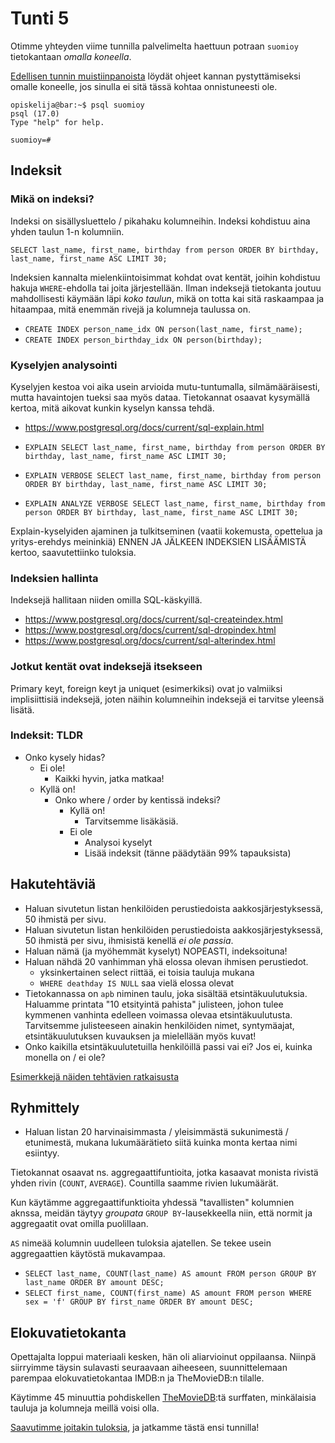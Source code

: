 # Tunti 5

Otimme yhteyden viime tunnilla palvelimelta haettuun potraan `suomioy` tietokantaan _omalla koneella_.

[Edellisen tunnin muistiinpanoista](../tunti-04/muistiinpanot.md) löydät ohjeet kannan pystyttämiseksi omalle koneelle, jos sinulla ei sitä tässä kohtaa onnistuneesti ole.

```console
opiskelija@bar:~$ psql suomioy
psql (17.0)
Type "help" for help.

suomioy=#
```

## Indeksit

### Mikä on indeksi?

Indeksi on sisällysluettelo / pikahaku kolumneihin. Indeksi kohdistuu aina yhden taulun 1-n kolumniin.

`SELECT last_name, first_name, birthday from person ORDER BY birthday, last_name, first_name ASC LIMIT 30;`

Indeksien kannalta mielenkiintoisimmat kohdat ovat kentät, joihin kohdistuu hakuja `WHERE`-ehdolla tai joita järjestellään. Ilman indeksejä tietokanta joutuu mahdollisesti käymään läpi _koko taulun_, mikä on totta kai sitä raskaampaa ja hitaampaa, mitä enemmän rivejä ja kolumneja taulussa on.

- `CREATE INDEX person_name_idx ON person(last_name, first_name);`
- `CREATE INDEX person_birthday_idx ON person(birthday);`

### Kyselyjen analysointi

Kyselyjen kestoa voi aika usein arvioida mutu-tuntumalla, silmämääräisesti, mutta havaintojen tueksi saa myös dataa. Tietokannat osaavat kysymällä kertoa, mitä aikovat kunkin kyselyn kanssa tehdä.

- https://www.postgresql.org/docs/current/sql-explain.html

- `EXPLAIN SELECT last_name, first_name, birthday from person ORDER BY birthday, last_name, first_name ASC LIMIT 30;`
- `EXPLAIN VERBOSE SELECT last_name, first_name, birthday from person ORDER BY birthday, last_name, first_name ASC LIMIT 30;`
- `EXPLAIN ANALYZE VERBOSE SELECT last_name, first_name, birthday from person ORDER BY birthday, last_name, first_name ASC LIMIT 30;`

Explain-kyselyiden ajaminen ja tulkitseminen (vaatii kokemusta, opettelua ja yritys-erehdys meininkiä) ENNEN JA JÄLKEEN INDEKSIEN LISÄÄMISTÄ kertoo, saavutettiinko tuloksia.

### Indeksien hallinta

Indeksejä hallitaan niiden omilla SQL-käskyillä.

- https://www.postgresql.org/docs/current/sql-createindex.html
- https://www.postgresql.org/docs/current/sql-dropindex.html
- https://www.postgresql.org/docs/current/sql-alterindex.html

### Jotkut kentät ovat indeksejä itsekseen

Primary keyt, foreign keyt ja uniquet (esimerkiksi) ovat jo valmiiksi implisiittisiä indeksejä, joten näihin kolumneihin indeksejä ei tarvitse yleensä lisätä.

### Indeksit: TLDR

- Onko kysely hidas?
  - Ei ole!
    - Kaikki hyvin, jatka matkaa!
  - Kyllä on!
    - Onko where / order by kentissä indeksi?
      - Kyllä on!
        - Tarvitsemme lisäkäsiä.
      - Ei ole
        - Analysoi kyselyt
        - Lisää indeksit (tänne päädytään 99% tapauksista)

## Hakutehtäviä

- Haluan sivutetun listan henkilöiden perustiedoista aakkosjärjestyksessä, 50 ihmistä per sivu.
- Haluan sivutetun listan henkilöiden perustiedoista aakkosjärjestyksessä, 50 ihmistä per sivu, ihmisistä kenellä _ei ole passia_.
- Haluan nämä (ja myöhemmät kyselyt) NOPEASTI, indeksoituna!
- Haluan nähdä 20 vanhimman yhä elossa olevan ihmisen perustiedot.
  - yksinkertainen select riittää, ei toisia tauluja mukana
  - `WHERE deathday IS NULL` saa vielä elossa olevat
- Tietokannassa on `apb` niminen taulu, joka sisältää etsintäkuulutuksia. Haluamme printata "10 etsityintä pahista" julisteen, johon tulee kymmenen vanhinta edelleen voimassa olevaa etsintäkuulutusta. Tarvitsemme julisteeseen ainakin henkilöiden nimet, syntymäajat, etsintäkuulutuksen kuvauksen ja mielellään myös kuvat!
- Onko kaikilla etsintäkuulutetuilla henkilöillä passi vai ei? Jos ei, kuinka monella on / ei ole?

[Esimerkkejä näiden tehtävien ratkaisusta](./examples.sql)

## Ryhmittely

- Haluan listan 20 harvinaisimmasta / yleisimmästä sukunimestä / etunimestä, mukana lukumäärätieto siitä kuinka monta kertaa nimi esiintyy.

Tietokannat osaavat ns. aggregaattifuntioita, jotka kasaavat monista rivistä yhden rivin (`COUNT`, `AVERAGE`). Countilla saamme rivien lukumäärät.

Kun käytämme aggregaattifunktioita yhdessä "tavallisten" kolumnien aknssa, meidän täytyy _groupata_ `GROUP BY`-lausekkeella niin, että normit ja aggregaatit ovat omilla puolillaan.

`AS` nimeää kolumnin uudelleen tuloksia ajatellen. Se tekee usein aggregaattien käytöstä mukavampaa.

- `SELECT last_name, COUNT(last_name) AS amount FROM person GROUP BY last_name ORDER BY amount DESC;`
- `SELECT first_name, COUNT(first_name) AS amount FROM person WHERE sex = 'f' GROUP BY first_name ORDER BY amount DESC;`

## Elokuvatietokanta

Opettajalta loppui materiaali kesken, hän oli aliarvioinut oppilaansa. Niinpä siirryimme täysin sulavasti seuraavaan aiheeseen, suunnittelemaan parempaa elokuvatietokantaa IMDB:n ja TheMovieDB:n tilalle.

Käytimme 45 minuuttia pohdiskellen [TheMovieDB](https://www.themoviedb.org/):tä surffaten, minkälaisia tauluja ja kolumneja meillä voisi olla.

[Saavutimme joitakin tuloksia](./movies.sql), ja jatkamme tästä ensi tunnilla!
